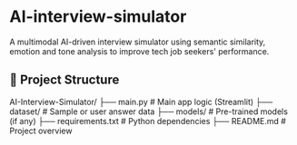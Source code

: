 # AI-interview-simulator
A multimodal AI-driven interview simulator using semantic similarity, emotion and tone analysis to improve tech job seekers' performance.
## 📁 Project Structure

AI-Interview-Simulator/
├── main.py # Main app logic (Streamlit)
├── dataset/ # Sample or user answer data
├── models/ # Pre-trained models (if any)
├── requirements.txt # Python dependencies
├── README.md # Project overview
